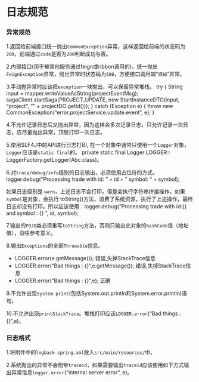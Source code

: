 # 日志规范

### 异常规范 <a id="h2-u5F02u5E38u89C4u8303"></a>

1.返回给前端接口统一抛出`CommonException`异常，这样返回给前端的状态码为`200`，前端通过`code`是否为`200`判断成功与否。

2.内部接口\(用于被其他服务通过feign或ribbon调用的\)，统一抛出`FeignException`异常，抛出异常时状态码为`500`，方便接口调用端“`感知`”异常。

3.手动抛异常时应该把`exception`一块抛出，可以保留异常堆栈。 try { String input = mapper.writeValueAsString\(projectEventMsg\); sagaClient.startSaga\(PROJECT\_UPDATE, new StartInstanceDTO\(input, “project”, “” + projectDO.getId\(\)\)\); } catch \(Exception e\) { throw new CommonException\(“error.projectService.update.event”, e\); }

4.不允许记录日志后又抛出异常，因为这样会多次记录日志，只允许记录一次日志，应尽量抛出异常，顶层打印一次日志。

5.使用SLF4J中的API进行日志打印, 在一个对象中通常只使用一个`Logger`对象，`Logger`应该是`static final`的。 private static final Logger LOGGER= LoggerFactory.getLogger\(Abc.class\)。

6.对`trace/debug/info`级别的日志输出，必须使用占位符的方式。 logger.debug\(“Processing trade with id: “ + id + ” symbol: “ + symbol\);

如果日志级别是 `warn`，上述日志不会打印，但是会执行字符串拼接操作，如果`symbol`是对象，会执行 toString\(\)方法，浪费了系统资源，执行了上述操作，最终日志却没有打印。所以应该使用：logger.debug\(“Processing trade with id:{} and symbol : {} “, id, symbol\);

7.输出的`POJO`类必须重写`toString`方法，否则只输出此对象的`hashCode`值（地址值），没啥参考意义。

8.输出`Exceptions`的全部`Throwable`信息。

* LOGGER.error\(e.getMessage\(\)\); 错误,失掉StackTrace信息
* LOGGER.error\(“Bad things : {}“,e.getMessage\(\)\); 错误,失掉StackTrace信息
* LOGGER.error\(“Bad things : {}“,e\); 正确

9.不允许出现`System print`\(包括System.out.println和System.error.println\)语句。

10.不允许出现`printStackTrace`。堆栈打印应该`LOGGER.error`\(“Bad things : {}“,e\)。

### 日志格式 <a id="h2-u65E5u5FD7u683Cu5F0F"></a>

1.将附件中的`logback-spring.xml`放入`src/main/resources/`中。

2.系统抛出的异常不会附带`traceid`，如果需要输出`traceid`应该使用如下方式输出异常信息`logger.error`\(“internal server error”, e\)。


